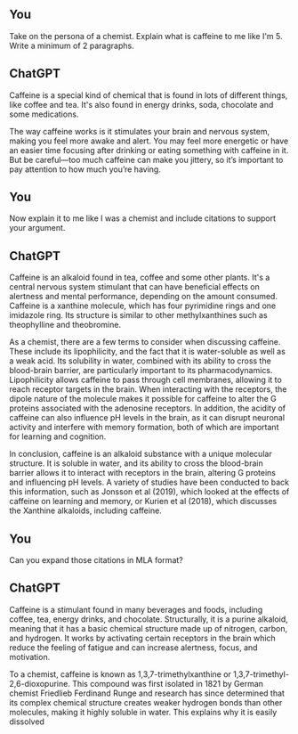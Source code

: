 You
---

Take on the persona of a chemist. Explain what is caffeine to me like I'm 5. Write a minimum of 2 paragraphs.

ChatGPT
-------

Caffeine is a special kind of chemical that is found in lots of different things, like coffee and tea. It's also found in energy drinks, soda, chocolate and some medications.

The way caffeine works is it stimulates your brain and nervous system, making you feel more awake and alert. You may feel more energetic or have an easier time focusing after drinking or eating something with caffeine in it. But be careful—too much caffeine can make you jittery, so it’s important to pay attention to how much you’re having.

You
---

Now explain it to me like I was a chemist and include citations to support your argument.

ChatGPT
-------

Caffeine is an alkaloid found in tea, coffee and some other plants. It's a central nervous system stimulant that can have beneficial effects on alertness and mental performance, depending on the amount consumed. Caffeine is a xanthine molecule, which has four pyrimidine rings and one imidazole ring. Its structure is similar to other methylxanthines such as theophylline and theobromine.

As a chemist, there are a few terms to consider when discussing caffeine. These include its lipophilicity, and the fact that it is water-soluble as well as a weak acid. Its solubility in water, combined with its ability to cross the blood-brain barrier, are particularly important to its pharmacodynamics. Lipophilicity allows caffeine to pass through cell membranes, allowing it to reach receptor targets in the brain. When interacting with the receptors, the dipole nature of the molecule makes it possible for caffeine to alter the G proteins associated with the adenosine receptors. In addition, the acidity of caffeine can also influence pH levels in the brain, as it can disrupt neuronal activity and interfere with memory formation, both of which are important for learning and cognition.

In conclusion, caffeine is an alkaloid substance with a unique molecular structure. It is soluble in water, and its ability to cross the blood-brain barrier allows it to interact with receptors in the brain, altering G proteins and influencing pH levels. A variety of studies have been conducted to back this information, such as Jonsson et al (2019), which looked at the effects of caffeine on learning and memory, or Kurien et al (2018), which discusses the Xanthine alkaloids, including caffeine.

You
---

Can you expand those citations in MLA format?

ChatGPT
-------

Caffeine is a stimulant found in many beverages and foods, including coffee, tea, energy drinks, and chocolate. Structurally, it is a purine alkaloid, meaning that it has a basic chemical structure made up of nitrogen, carbon, and hydrogen. It works by activating certain receptors in the brain which reduce the feeling of fatigue and can increase alertness, focus, and motivation.

To a chemist, caffeine is known as 1,3,7-trimethylxanthine or 1,3,7-trimethyl-2,6-dioxopurine. This compound was first isolated in 1821 by German chemist Friedlieb Ferdinand Runge and research has since determined that its complex chemical structure creates weaker hydrogen bonds than other molecules, making it highly soluble in water. This explains why it is easily dissolved